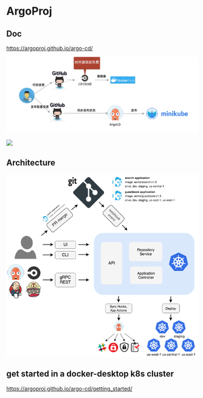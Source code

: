 # ArgoProj

## Doc
https://argoproj.github.io/argo-cd/

![Arch-of-ci-cd](_image/Arch-of-ci-cd.jpg)


[![](http://img.youtube.com/vi/aWDIQMbp1cc/0.jpg)](http://www.youtube.com/watch?v=aWDIQMbp1cc "ArgoCD - GitOps CD for k8s")



## Architecture

![argocd_architecture](_image/argocd_architecture.png)




## get started in a docker-desktop k8s cluster     
https://argoproj.github.io/argo-cd/getting_started/        


